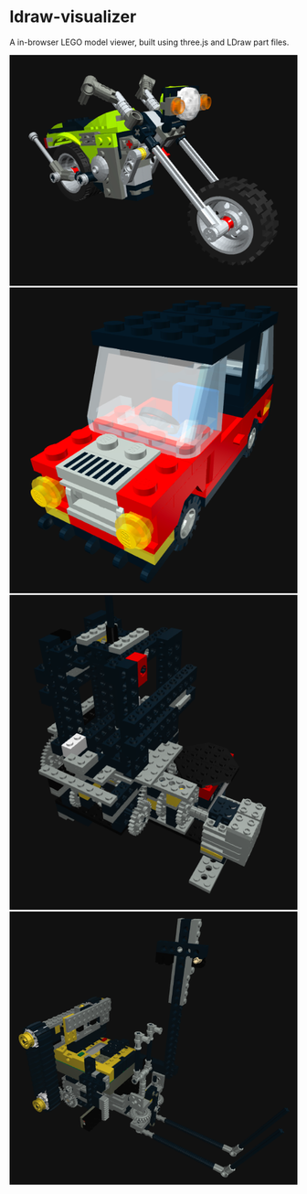 # ldraw-visualizer
A in-browser LEGO model viewer, built using three.js and LDraw part files.

<img src="motorcycle.png" />

<img src="car.png" />

<img src="gearbox.png" />

<img src="fll.png" />
